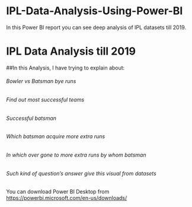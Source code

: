 # IPL-Data-Analysis-Using-Power-BI
In this Power BI report you can see deep analysis of IPL datasets till 2019.


# IPL Data Analysis till 2019
##In this Analysis, I have trying to explain about:
######	Bowler vs Batsman bye runs
######	Find out most successful teams
###### Successful batsman
###### Which batsman acquire more extra runs 
###### In which over gone to more extra runs by whom batsman
###### Such kind of question’s answer give this visual from datasets


You can download Power BI Desktop from https://powerbi.microsoft.com/en-us/downloads/
